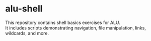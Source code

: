 # alu-shell

This repository contains shell basics exercises for ALU.  
It includes scripts demonstrating navigation, file manipulation, links, wildcards, and more.
